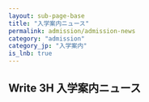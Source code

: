 ```yaml
---
layout: sub-page-base
title: "入学案内ニュース"
permalink: admission/admission-news
category: "admission"
category_jp: "入学案内"
is_lnb: true
---
```


## Write 3H 入学案内ニュース
